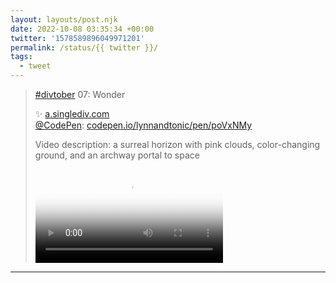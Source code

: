 ```yaml
---
layout: layouts/post.njk
date: 2022-10-08 03:35:34 +00:00
twitter: '1578589896049971201'
permalink: /status/{{ twitter }}/
tags: 
  - tweet
---
```


> [#divtober](https://twitter.com/hashtag/divtober) 07: Wonder
> 
> ✨ [a.singlediv.com](https://a.singlediv.com)  
> [@CodePen](https://twitter.com/CodePen): [codepen.io/lynnandtonic/pen/poVxNMy](https://codepen.io/lynnandtonic/pen/poVxNMy)
> 
> <p class="sr-only">Video description: a surreal horizon with pink clouds, color-changing ground, and an archway portal to space</p>
> 
> <video controls loop preload="metadata" poster="/img/FehGWS5UYAAJqAr.jpg"><source src="/img/1578589896049971201-FehGWS5UYAAJqAr.mp4">Your browser does not support the video tag.</video>

---
